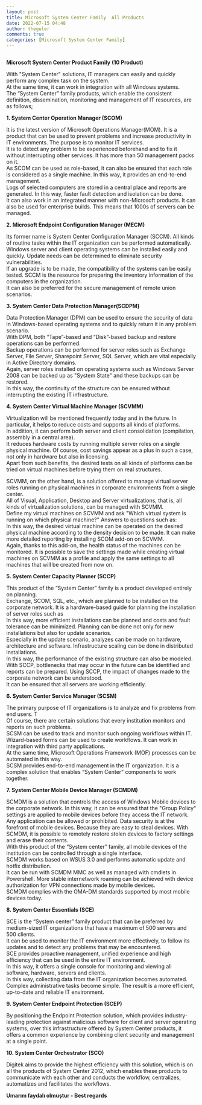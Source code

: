 ```yaml
---
layout: post
title: Microsoft System Center Family  All Products
date: 2022-07-15 04:48
author: theguler
comments: true
categories: [Microsoft System Center Family]
---
```

<!-- wp:image {"id":3528,"sizeSlug":"large","linkDestination":"none"} -->
<figure class="wp-block-image size-large"><img src="https://theguler.wordpress.com/wp-content/uploads/2022/07/family.png?w=1024" alt="" class="wp-image-3528" /></figure>
<!-- /wp:image -->

<!-- wp:paragraph -->
<p><strong>Microsoft System Center Product Family</strong> <strong>(10 Product)</strong></p>
<!-- /wp:paragraph -->

<!-- wp:paragraph -->
<p>With "System Center" solutions, IT managers can easily and quickly perform any complex task on the system.<br>At the same time, it can work in integration with all Windows systems.<br>The “System Center” family products, which enable the consistent definition, dissemination, monitoring and management of IT resources, are as follows;</p>
<!-- /wp:paragraph -->

<!-- wp:paragraph -->
<p><strong>1. System Center Operation Manager (SCOM)</strong></p>
<!-- /wp:paragraph -->

<!-- wp:paragraph -->
<p>It is the latest version of Microsoft Operations Manager(MOM). It is a product that can be used to prevent problems and increase productivity in IT environments. The purpose is to monitor IT services.<br>It is to detect any problem to be experienced beforehand and to fix it without interrupting other services. It has more than 50 management packs on it.<br>As SCOM can be used as role-based, it can also be ensured that each role is considered as a single machine. In this way, it provides an end-to-end management.<br>Logs of selected computers are stored in a central place and reports are generated. In this way, faster fault detection and isolation can be done.<br>It can also work in an integrated manner with non-Microsoft products. It can also be used for enterprise builds. This means that 1000s of servers can be managed.</p>
<!-- /wp:paragraph -->

<!-- wp:paragraph -->
<p><strong>2. Microsoft Endpoint Configuration Manager (MECM)</strong></p>
<!-- /wp:paragraph -->

<!-- wp:paragraph -->
<p>Its former name is System Center Configuration Manager (SCCM). All kinds of routine tasks within the IT organization can be performed automatically.<br>Windows server and client operating systems can be installed easily and quickly. Update needs can be determined to eliminate security vulnerabilities.<br>If an upgrade is to be made, the compatibility of the systems can be easily tested. SCCM is the resource for preparing the inventory information of the computers in the organization.<br>It can also be preferred for the secure management of remote union scenarios.</p>
<!-- /wp:paragraph -->

<!-- wp:paragraph -->
<p><strong>3. System Center Data Protection Manager(SCDPM)</strong></p>
<!-- /wp:paragraph -->

<!-- wp:paragraph -->
<p>Data Protection Manager (DPM) can be used to ensure the security of data in Windows-based operating systems and to quickly return it in any problem scenario.<br>With DPM, both “Tape”-based and “Disk”-based backup and restore operations can be performed.<br>Backup operations can be performed for server roles such as Exchange Server, File Server, Sharepoint Server, SQL Server, which are vital especially in Active Directory domains.<br>Again, server roles installed on operating systems such as Windows Server 2008 can be backed up as "System State" and these backups can be restored.<br>In this way, the continuity of the structure can be ensured without interrupting the existing IT infrastructure.</p>
<!-- /wp:paragraph -->

<!-- wp:paragraph -->
<p><strong>4. System Center Virtual Machine Manager (SCVMM)</strong></p>
<!-- /wp:paragraph -->

<!-- wp:paragraph -->
<p>Virtualization will be mentioned frequently today and in the future. In particular, it helps to reduce costs and supports all kinds of platforms.<br>In addition, it can perform both server and client consolidation (compilation, assembly in a central area).<br>It reduces hardware costs by running multiple server roles on a single physical machine. Of course, cost savings appear as a plus in such a case, not only in hardware but also in licensing.<br>Apart from such benefits, the desired tests on all kinds of platforms can be tried on virtual machines before trying them on real structures.</p>
<!-- /wp:paragraph -->

<!-- wp:paragraph -->
<p>SCVMM, on the other hand, is a solution offered to manage virtual server roles running on physical machines in corporate environments from a single center.<br>All of Visual, Application, Desktop and Server virtualizations, that is, all kinds of virtualization solutions, can be managed with SCVMM.<br>Define my virtual machines on SCVMM and ask "Which virtual system is running on which physical machine?" Answers to questions such as:<br>In this way, the desired virtual machine can be operated on the desired physical machine according to the density decision to be made. It can make more detailed reporting by installing SCOM add-on on SCVMM.<br>Again, thanks to this add-on, the health status of the machines can be monitored. It is possible to save the settings made while creating virtual machines on SCVMM as a profile and apply the same settings to all machines that will be created from now on.</p>
<!-- /wp:paragraph -->

<!-- wp:paragraph -->
<p><strong>5. System Center Capacity Planner (SCCP)</strong></p>
<!-- /wp:paragraph -->

<!-- wp:paragraph -->
<p>This product of the “System Center” family is a product developed entirely on planning.<br>Exchange, SCOM, SQL, etc., which are planned to be installed on the corporate network. It is a hardware-based guide for planning the installation of server roles such as<br>In this way, more efficient installations can be planned and costs and fault tolerance can be minimized. Planning can be done not only for new installations but also for update scenarios.<br>Especially in the update scenario, analyzes can be made on hardware, architecture and software. Infrastructure scaling can be done in distributed installations.<br>In this way, the performance of the existing structure can also be modeled. With SCCP, bottlenecks that may occur in the future can be identified and reports can be prepared. Using SCCP, the impact of changes made to the corporate network can be understood.<br>It can be ensured that all servers are working efficiently.</p>
<!-- /wp:paragraph -->

<!-- wp:paragraph -->
<p><strong>6. System Center Service Manager (SCSM)</strong></p>
<!-- /wp:paragraph -->

<!-- wp:paragraph -->
<p>The primary purpose of IT organizations is to analyze and fix problems from end users. T<br>Of course, there are certain solutions that every institution monitors and reports on such problems.<br>SCSM can be used to track and monitor such ongoing workflows within IT.<br>Wizard-based forms can be used to create workflows. It can work in integration with third party applications.<br>At the same time, Microsoft Operations Framework (MOF) processes can be automated in this way.<br>SCSM provides end-to-end management in the IT organization. It is a complex solution that enables “System Center” components to work together.</p>
<!-- /wp:paragraph -->

<!-- wp:paragraph -->
<p><strong>7. System Center Mobile Device Manager (SCMDM)</strong></p>
<!-- /wp:paragraph -->

<!-- wp:paragraph -->
<p>SCMDM is a solution that controls the access of Windows Mobile devices to the corporate network. In this way, it can be ensured that the "Group Policy" settings are applied to mobile devices before they access the IT network.<br>Any application can be allowed or prohibited. Data security is at the forefront of mobile devices. Because they are easy to steal devices. With SCMDM, it is possible to remotely restore stolen devices to factory settings and erase their contents.<br>With this product of the “System center” family, all mobile devices of the institution can be controlled through a single interface.<br>SCMDM works based on WSUS 3.0 and performs automatic update and hotfix distribution.<br>It can be run with SCMDM MMC as well as managed with cmdlets in Powershell. More stable internetwork roaming can be achieved with device authorization for VPN connections made by mobile devices.<br>SCMDM complies with the OMA-DM standards supported by most mobile devices today.</p>
<!-- /wp:paragraph -->

<!-- wp:paragraph -->
<p><strong>8. System Center Essentials (SCE)</strong></p>
<!-- /wp:paragraph -->

<!-- wp:paragraph -->
<p>SCE is the “System center” family product that can be preferred by medium-sized IT organizations that have a maximum of 500 servers and 500 clients.<br>It can be used to monitor the IT environment more effectively, to follow its updates and to detect any problems that may be encountered.<br>SCE provides proactive management, unified experience and high efficiency that can be used in the entire IT environment.<br>In this way, it offers a single console for monitoring and viewing all software, hardware, servers and clients.<br>In this way, collecting data from the IT organization becomes automated. Complex administrative tasks become simple. The result is a more efficient, up-to-date and reliable IT environment.</p>
<!-- /wp:paragraph -->

<!-- wp:paragraph -->
<p><strong>9. System Center Endpoint Protection (SCEP)</strong></p>
<!-- /wp:paragraph -->

<!-- wp:paragraph -->
<p>By positioning the Endpoint Protection solution, which provides industry-leading protection against malicious software for client and server operating systems, over this infrastructure offered by System Center products, it offers a common experience by combining client security and management at a single point.</p>
<!-- /wp:paragraph -->

<!-- wp:paragraph -->
<p><strong>10. System Center Orchestrator (SCO)</strong></p>
<!-- /wp:paragraph -->

<!-- wp:paragraph -->
<p>Digitek aims to provide the highest efficiency with this solution, which is on all the products of System Center 2012, which enables these products to communicate with each other and conducts the workflow, centralizes, automatizes and facilitates the workflows.</p>
<!-- /wp:paragraph -->

<!-- wp:paragraph -->
<p><strong>Umarım faydalı olmuştur - Best regards</strong></p>
<!-- /wp:paragraph -->
